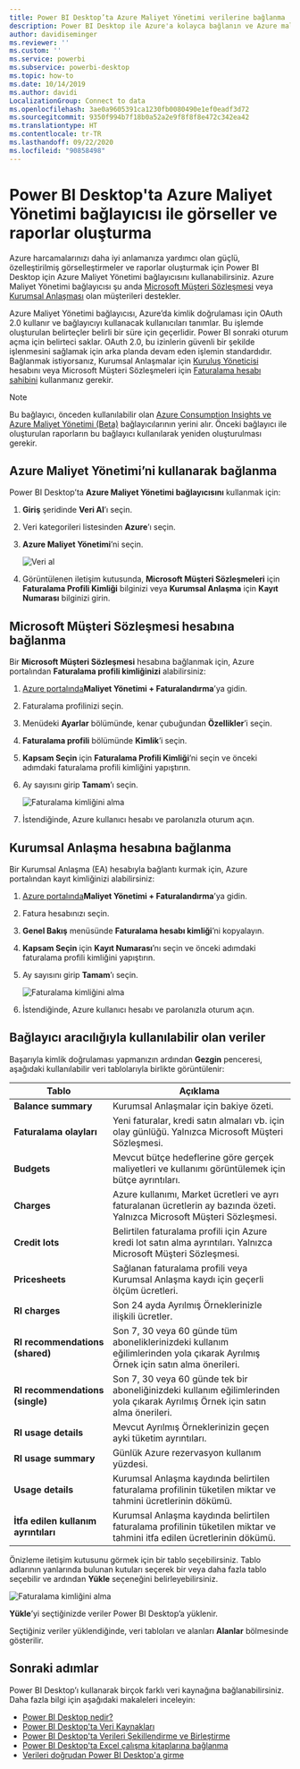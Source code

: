 ```yaml
---
title: Power BI Desktop’ta Azure Maliyet Yönetimi verilerine bağlanma
description: Power BI Desktop ile Azure'a kolayca bağlanın ve Azure maliyeti ile kullanımınız hakkında içgörüler edinin
author: davidiseminger
ms.reviewer: ''
ms.custom: ''
ms.service: powerbi
ms.subservice: powerbi-desktop
ms.topic: how-to
ms.date: 10/14/2019
ms.author: davidi
LocalizationGroup: Connect to data
ms.openlocfilehash: 3ae0a9605391ca1230fb0080490e1ef0eadf3d72
ms.sourcegitcommit: 9350f994b7f18b0a52a2e9f8f8f8e472c342ea42
ms.translationtype: HT
ms.contentlocale: tr-TR
ms.lasthandoff: 09/22/2020
ms.locfileid: "90858498"
---
```

# <a name="create-visuals-and-reports-with-the-azure-cost-management-connector-in-power-bi-desktop"></a>Power BI Desktop'ta Azure Maliyet Yönetimi bağlayıcısı ile görseller ve raporlar oluşturma

Azure harcamalarınızı daha iyi anlamanıza yardımcı olan güçlü, özelleştirilmiş görselleştirmeler ve raporlar oluşturmak için Power BI Desktop için Azure Maliyet Yönetimi bağlayıcısını kullanabilirsiniz. Azure Maliyet Yönetimi bağlayıcısı şu anda [Microsoft Müşteri Sözleşmesi](https://azure.microsoft.com/pricing/purchase-options/microsoft-customer-agreement/) veya [Kurumsal Anlaşması](https://azure.microsoft.com/pricing/enterprise-agreement/) olan müşterileri destekler.  

Azure Maliyet Yönetimi bağlayıcısı, Azure’da kimlik doğrulaması için OAuth 2.0 kullanır ve bağlayıcıyı kullanacak kullanıcıları tanımlar. Bu işlemde oluşturulan belirteçler belirli bir süre için geçerlidir. Power BI sonraki oturum açma için belirteci saklar. OAuth 2.0, bu izinlerin güvenli bir şekilde işlenmesini sağlamak için arka planda devam eden işlemin standardıdır. Bağlanmak istiyorsanız, Kurumsal Anlaşmalar için [Kuruluş Yöneticisi](/azure/billing/billing-understand-ea-roles) hesabını veya Microsoft Müşteri Sözleşmeleri için [Faturalama hesabı sahibini](/azure/billing/billing-understand-mca-roles) kullanmanız gerekir. 

> [!NOTE]
> Bu bağlayıcı, önceden kullanılabilir olan [Azure Consumption Insights ve Azure Maliyet Yönetimi (Beta)](desktop-connect-azure-consumption-insights.md) bağlayıcılarının yerini alır. Önceki bağlayıcı ile oluşturulan raporların bu bağlayıcı kullanılarak yeniden oluşturulması gerekir.

## <a name="connect-using-azure-cost-management"></a>Azure Maliyet Yönetimi’ni kullanarak bağlanma

Power BI Desktop’ta **Azure Maliyet Yönetimi bağlayıcısını** kullanmak için:

1.  **Giriş** şeridinde **Veri Al**’ı seçin.
2.  Veri kategorileri listesinden **Azure**’ı seçin.
3.  **Azure Maliyet Yönetimi**’ni seçin.

    ![Veri al](media/desktop-connect-azure-cost-management/azure-cost-management-00b.png)

4. Görüntülenen iletişim kutusunda, **Microsoft Müşteri Sözleşmeleri** için **Faturalama Profili Kimliği** bilginizi veya **Kurumsal Anlaşma** için **Kayıt Numarası** bilginizi girin. 


## <a name="connect-to-a-microsoft-customer-agreement-account"></a>Microsoft Müşteri Sözleşmesi hesabına bağlanma 

Bir **Microsoft Müşteri Sözleşmesi** hesabına bağlanmak için, Azure portalından **Faturalama profili kimliğinizi** alabilirsiniz:

1.  [Azure portalında](https://portal.azure.com/)**Maliyet Yönetimi + Faturalandırma**’ya gidin.
2.  Faturalama profilinizi seçin. 
3.  Menüdeki **Ayarlar** bölümünde, kenar çubuğundan **Özellikler**’i seçin.
4.  **Faturalama profili** bölümünde **Kimlik**’i seçin. 
5.  **Kapsam Seçin** için **Faturalama Profili Kimliği**’ni seçin ve önceki adımdaki faturalama profili kimliğini yapıştırın. 
6.  Ay sayısını girip **Tamam**’ı seçin.

    ![Faturalama kimliğini alma](media/desktop-connect-azure-cost-management/azure-cost-management-01a.png)

7.  İstendiğinde, Azure kullanıcı hesabı ve parolanızla oturum açın. 


## <a name="connect-to-an-enterprise-agreement-account"></a>Kurumsal Anlaşma hesabına bağlanma

Bir Kurumsal Anlaşma (EA) hesabıyla bağlantı kurmak için, Azure portalından kayıt kimliğinizi alabilirsiniz:

1.  [Azure portalında](https://portal.azure.com/)**Maliyet Yönetimi + Faturalandırma**’ya gidin.
2.  Fatura hesabınızı seçin.
3.  **Genel Bakış** menüsünde **Faturalama hesabı kimliği**’ni kopyalayın.
4.  **Kapsam Seçin** için **Kayıt Numarası**’nı seçin ve önceki adımdaki faturalama profili kimliğini yapıştırın. 
5.  Ay sayısını girip **Tamam**’ı seçin.

    ![Faturalama kimliğini alma](media/desktop-connect-azure-cost-management/azure-cost-management-01b.png)

6.  İstendiğinde, Azure kullanıcı hesabı ve parolanızla oturum açın. 

## <a name="data-available-through-the-connector"></a>Bağlayıcı aracılığıyla kullanılabilir olan veriler

Başarıyla kimlik doğrulaması yapmanızın ardından **Gezgin** penceresi, aşağıdaki kullanılabilir veri tablolarıyla birlikte görüntülenir:



| **Tablo** | **Açıklama** |
| --- | --- |
| **Balance summary** | Kurumsal Anlaşmalar için bakiye özeti. |
| **Faturalama olayları** | Yeni faturalar, kredi satın almaları vb. için olay günlüğü. Yalnızca Microsoft Müşteri Sözleşmesi. |
| **Budgets** | Mevcut bütçe hedeflerine göre gerçek maliyetleri ve kullanımı görüntülemek için bütçe ayrıntıları. |
| **Charges** | Azure kullanımı, Market ücretleri ve ayrı faturalanan ücretlerin ay bazında özeti. Yalnızca Microsoft Müşteri Sözleşmesi. |
| **Credit lots** | Belirtilen faturalama profili için Azure kredi lot satın alma ayrıntıları. Yalnızca Microsoft Müşteri Sözleşmesi. |
| **Pricesheets** | Sağlanan faturalama profili veya Kurumsal Anlaşma kaydı için geçerli ölçüm ücretleri. |
| **RI charges** | Son 24 ayda Ayrılmış Örneklerinizle ilişkili ücretler. |
| **RI recommendations (shared)** | Son 7, 30 veya 60 günde tüm aboneliklerinizdeki kullanım eğilimlerinden yola çıkarak Ayrılmış Örnek için satın alma önerileri. |
| **RI recommendations (single)** | Son 7, 30 veya 60 günde tek bir aboneliğinizdeki kullanım eğilimlerinden yola çıkarak Ayrılmış Örnek için satın alma önerileri. |
| **RI usage details** | Mevcut Ayrılmış Örneklerinizin geçen ayki tüketim ayrıntıları. |
| **RI usage summary** | Günlük Azure rezervasyon kullanım yüzdesi. |
| **Usage details** | Kurumsal Anlaşma kaydında belirtilen faturalama profilinin tüketilen miktar ve tahmini ücretlerinin dökümü. |
| **İtfa edilen kullanım ayrıntıları** | Kurumsal Anlaşma kaydında belirtilen faturalama profilinin tüketilen miktar ve tahmini itfa edilen ücretlerinin dökümü. |

Önizleme iletişim kutusunu görmek için bir tablo seçebilirsiniz. Tablo adlarının yanlarında bulunan kutuları seçerek bir veya daha fazla tablo seçebilir ve ardından **Yükle** seçeneğini belirleyebilirsiniz.

![Faturalama kimliğini alma](media/desktop-connect-azure-cost-management/azure-cost-management-01c.png)

**Yükle**’yi seçtiğinizde veriler Power BI Desktop’a yüklenir. 

Seçtiğiniz veriler yüklendiğinde, veri tabloları ve alanları **Alanlar** bölmesinde gösterilir.


## <a name="next-steps"></a>Sonraki adımlar

Power BI Desktop’ı kullanarak birçok farklı veri kaynağına bağlanabilirsiniz. Daha fazla bilgi için aşağıdaki makaleleri inceleyin:

* [Power BI Desktop nedir?](../fundamentals/desktop-what-is-desktop.md)
* [Power BI Desktop'ta Veri Kaynakları](desktop-data-sources.md)
* [Power BI Desktop'ta Verileri Şekillendirme ve Birleştirme](desktop-shape-and-combine-data.md)
* [Power BI Desktop'ta Excel çalışma kitaplarına bağlanma](desktop-connect-excel.md)   
* [Verileri doğrudan Power BI Desktop'a girme](desktop-enter-data-directly-into-desktop.md)